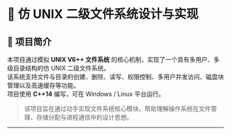 # 🧩 仿 UNIX 二级文件系统设计与实现

## 📘 项目简介

本项目通过模拟 **UNIX V6++ 文件系统** 的核心机制，实现了一个具有多用户、多级目录结构的仿 UNIX 二级文件系统。  
该系统支持文件与目录的创建、删除、读写、权限控制、多用户并发访问、磁盘块管理以及高速缓存等功能。  
项目使用 **C++14** 编写，可在 Windows / Linux 平台运行。

> 该项目旨在通过动手实现文件系统核心模块，帮助理解操作系统在文件管理、存储分配与进程通信中的设计思想。

---
